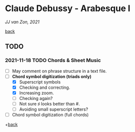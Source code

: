 Claude Debussy - Arabesque Ⅰ
============================

*JJ van Zon, 2021*

[back](./README.md)

TODO
----

### 2021-11-18 TODO Chords & Sheet Music

- [ ] May comment on phrase structure in a text file.
- [ ] __Chord symbol digitization (triads only)__
    - [x] Superscript symbols
    - [x] Checking and correcting.
    - [x] Increasing zoom.
    - [ ] Checking again?
    - [ ] Not sure ♯ looks better than #.
    - [ ] Avoiding small superscript letters?
- [ ] Chord symbol digitization (full chords)

+[back](./README.md)